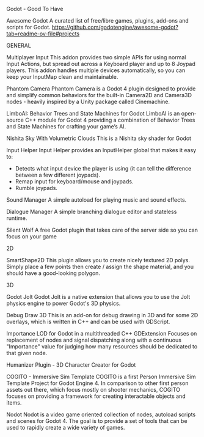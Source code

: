 Godot - Good To Have

Awesome Godot
A curated list of free/libre games, plugins, add-ons and scripts for Godot.
https://github.com/godotengine/awesome-godot?tab=readme-ov-file#projects

GENERAL

Multiplayer Input
This addon provides two simple APIs for using normal Input Actions, but spread out across a Keyboard player and up to 8 Joypad players. This addon handles multiple devices automatically, so you can keep your InputMap clean and maintainable.

Phantom Camera
Phantom Camera is a Godot 4 plugin designed to provide and simplify common behaviors for the built-in Camera2D and Camera3D nodes - heavily inspired by a Unity package called Cinemachine.

LimboAI: Behavior Trees and State Machines for Godot
LimboAI is an open-source C++ module for Godot 4 providing a combination of Behavior Trees and State Machines for crafting your game’s AI.

Nishita Sky With Volumetric Clouds
This is a Nishita sky shader for Godot

Input Helper
Input Helper provides an InputHelper global that makes it easy to:
- Detects what input device the player is using (it can tell the difference between a few different joypads).
- Remap input for keyboard/mouse and joypads.
- Rumble joypads.

Sound Manager
A simple autoload for playing music and sound effects.

Dialogue Manager
A simple branching dialogue editor and stateless runtime.

Silent Wolf
A free Godot plugin that takes care of the server side so you can focus on your game

2D

SmartShape2D
This plugin allows you to create nicely textured 2D polys. Simply place a few points then create / assign the shape material, and you should have a good-looking polygon.

3D

Godot Jolt
Godot Jolt is a native extension that allows you to use the Jolt physics engine to power Godot's 3D physics.

Debug Draw 3D
This is an add-on for debug drawing in 3D and for some 2D overlays, which is written in C++ and can be used with GDScript.

Importance LOD for Godot in a multithreaded C++ GDExtension
Focuses on replacement of nodes and signal dispatching along with a continuous "Importance" value for judging how many resources should be dedicated to that given node.

Humanizer Plugin - 3D Character Creator for Godot

COGITO - Immersive Sim Template
COGITO is a first Person Immersive Sim Template Project for Godot Engine 4. In comparison to other first person assets out there, which focus mostly on shooter mechanics, COGITO focuses on providing a framework for creating interactable objects and items.

Nodot
Nodot is a video game oriented collection of nodes, autoload scripts and scenes for Godot 4. The goal is to provide a set of tools that can be used to rapidly create a wide variety of games.
